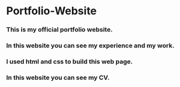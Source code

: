 # Portfolio-Website
 ### This is my official portfolio website.
 ### In this website you can see my experience and my work.
 ### I used html and css to build this web page.
 ### In this website you can see my CV.
